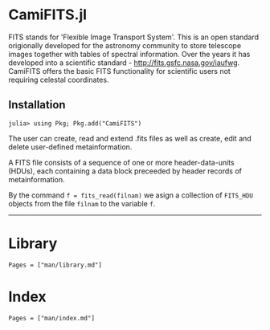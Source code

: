 # CamiFITS.jl

FITS stands for 'Flexible Image Transport System'. This is an open standard origionally developed for the astronomy community to store telescope images together with tables of spectral information. Over the years it has developed into a scientific standard - http://fits.gsfc.nasa.gov/iaufwg. CamiFITS offers the basic FITS functionality for scientific users not requiring celestal coordinates. 

## Installation

```@contents
julia> using Pkg; Pkg.add("CamiFITS")
```



The user can create, read and extend .fits files as well as create, edit and delete user-defined metainformation.

A FITS file consists of a sequence of one or more header-data-units (HDUs), each containing a data block preceeded by header records of metainformation.

By the command `f = fits_read(filnam)` we asign a collection of `FITS_HDU` objects from the file `filnam` to the variable `f`.

---

# Library

```@contents
Pages = ["man/library.md"]
```

# Index

```@contents
Pages = ["man/index.md"]
```